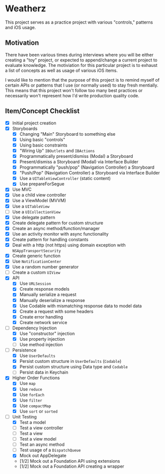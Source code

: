 # Weatherz

This project serves as a practice project with various "controls," patterns and iOS usage.

## Motivation

There have been various times during interviews where you will be either creating a "toy" project, or expected to append/change a current project to evaluate knowledge.  The motiviation for this particular project is to exhaust a list of concepts as well as usage of various iOS items.

I would like to mention that the purpose of this project is to remind myself of certain APIs or patterns that I use (or normally used) to stay fresh mentially.  This means that this project won't follow too many best practices or necessarily won't represent how I'd write production quality code.

## Item/Concept Checklist

- [x] Initial project creation
- [x] Storyboards
  - [x] Changing "Main" Storyboard to something else
  - [x] Using basic "controls"
  - [x] Using basic constraints
  - [x] "Wiring Up" `IBOutlets` and `IBActions`
  - [x] Programmatically present/dismiss (Modal) a Storyboard
  - [x] Present/dismiss a Storyboard (Modal) via Interface Builder
  - [x] Programmatically "push/pop" (Navigation Controller) a Storyboard
  - [x] "Push/Pop" (Navigation Controller) a Storyboard via Interface Builder
  - [x] Use a `UITableViewController` (static content)
  - [x] Use prepareForSegue
- [x] Use MVC
- [x] Use a child view controller
- [x] Use a ViewModel (MVVM)
- [x] Use a `UITableView`
- [ ] Use a `UICollectionView`
- [x] Use delegate pattern
- [x] Create delegate pattern for custom structure
- [x] Create an async method/function/manager
- [x] Use an activity monitor with async functionality
- [x] Create pattern for handling constants
- [x] Deal with a http (not https) using domain exception with `NSAppTransportSecurity`
- [x] Create generic function
- [x] Use `NotificationCenter`
- [x] Use a random number generator
- [ ] Create a custom `UIView`
- [x] API
  - [x] Use `URLSession`
  - [x] Create response models
  - [x] Manually serialize a request
  - [x] Manually deserialize a response
  - [x] Use Codable with mismatching response data to model data
  - [x] Create a request with some headers
  - [x] Create error handling
  - [x] Create network service
- [ ] Dependency Injection
  - [x] Use "constructor" injection
  - [x] Use property injection
  - [ ] Use method injection
- [ ] Persistence
  - [x] Use `UserDefaults`
  - [x] Persist custom structure in `UserDefaults` (`Codable`)
  - [x] Persist custom structure using Data type and `Codable`
  - [ ] Persist data in Keychain
- [x] Higher Order Functions
  - [x] Use `map`
  - [x] Use `reduce`
  - [x] Use `forEach`
  - [x] Use `filter`
  - [x] Use `compactMap`
  - [x] Use `sort` or `sorted`
- [ ] Unit Testing
  - [x] Test a model
  - [ ] Test a view controller
  - [ ] Test a view
  - [ ] Test a view model
  - [ ] Test an async method
  - [ ] Test usage of a `DispatchQueue`
  - [x] Mock out AppDelegate
  - [1/2] Mock out a Foundation API using extensions
  - [1/2] Mock out a Foundation API creating a wrapper